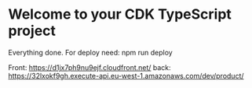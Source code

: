 # Welcome to your CDK TypeScript project

Everything done. For deploy need: 
npm run deploy

Front: https://d1jx7ph9nu9ejf.cloudfront.net/
back: https://32lxokf9gh.execute-api.eu-west-1.amazonaws.com/dev/product/
